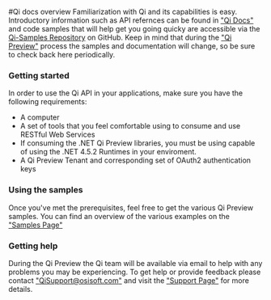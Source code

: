 #Qi docs overview
Familiarization with Qi and its capabilities is easy. Introductory information such as API refernces can be found in ["Qi Docs"](https://qi-docs.readthedocs.org/en/latest/Overview/) and code samples that will help get you going quicky are accessible via the <a href="https://github.com/osisoft/Qi-Samples" target="_blank">Qi-Samples Repository</a> on GitHub.
Keep in mind that during the ["Qi Preview"](https://qi-docs.readthedocs.org/en/latest/preview/) process the samples and documentation will change, so be sure to check back here periodically.
### Getting started
In order to use the Qi API in your applications, make sure you have the following requirements:

- A computer
- A set of tools that you feel comfortable using to consume and use RESTful Web Services
- If consuming the .NET Qi Preview libraries, you must be using capable of using the .NET 4.5.2 Runtimes in your enviroment.
- A Qi Preview Tenant and corresponding set of OAuth2 authentication keys

### Using the samples
Once you've met the prerequisites, feel free to get the various Qi Preview samples.
You can find an overview of the various examples on the ["Samples Page"](https://qi-docs.readthedocs.org/en/latest/samples/)
### Getting help
During the Qi Preview the Qi team will be available via email to help with any problems you may be experiencing. To get help or provide feedback please contact ["QiSupport@osisoft.com"](Mailto:QiSupport@osisoft.com) and visit the ["Support Page"](http://qi-docs.osisoft.com/en/latest/support/) for more details.
